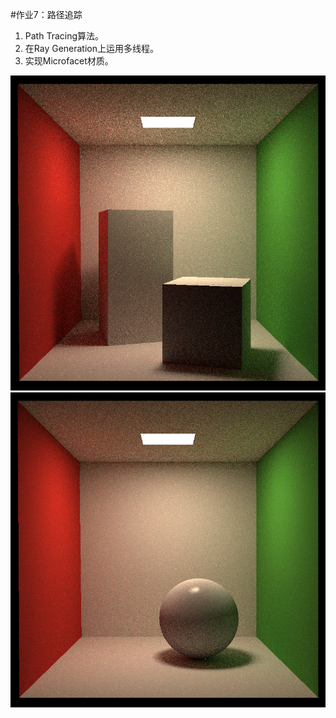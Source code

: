 #作业7：路径追踪

1. Path Tracing算法。
2. 在Ray Generation上运用多线程。
3. 实现Microfacet材质。

![image](https://github.com/RayYangEAE/GAMES101_Assignment_S2021/blob/master/Assignment7/images/output.png)
![image](https://github.com/RayYangEAE/GAMES101_Assignment_S2021/blob/master/Assignment7/images/output_microfaccet.png)
